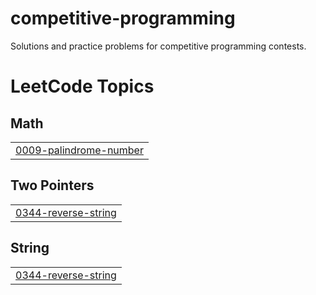 # competitive-programming
Solutions and practice problems for competitive programming contests.

<!---LeetCode Topics Start-->
# LeetCode Topics
## Math
|  |
| ------- |
| [0009-palindrome-number](https://github.com/lidyademerw/competitive-programming/tree/master/0009-palindrome-number) |
## Two Pointers
|  |
| ------- |
| [0344-reverse-string](https://github.com/lidyademerw/competitive-programming/tree/master/0344-reverse-string) |
## String
|  |
| ------- |
| [0344-reverse-string](https://github.com/lidyademerw/competitive-programming/tree/master/0344-reverse-string) |
<!---LeetCode Topics End-->